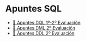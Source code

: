 # Apuntes SQL

- [📗 Apuntes DQL 1º-2º Evaluación](DQL.md)
- [📕 Apuntes DML 2º Evaluación](DML.md)
- [📘 Apuntes DDL 2º Evaluación](DDL.md)
